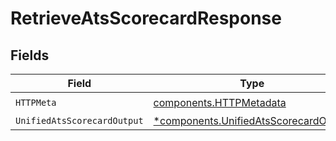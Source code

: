 # RetrieveAtsScorecardResponse


## Fields

| Field                                                                                         | Type                                                                                          | Required                                                                                      | Description                                                                                   |
| --------------------------------------------------------------------------------------------- | --------------------------------------------------------------------------------------------- | --------------------------------------------------------------------------------------------- | --------------------------------------------------------------------------------------------- |
| `HTTPMeta`                                                                                    | [components.HTTPMetadata](../../models/components/httpmetadata.md)                            | :heavy_check_mark:                                                                            | N/A                                                                                           |
| `UnifiedAtsScorecardOutput`                                                                   | [*components.UnifiedAtsScorecardOutput](../../models/components/unifiedatsscorecardoutput.md) | :heavy_minus_sign:                                                                            | N/A                                                                                           |
